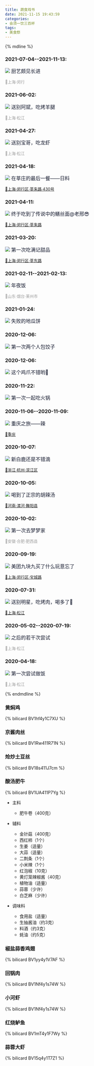```yaml
---
title: 蔬食戏书
date: 2021-11-15 19:43:59
categories:
- 会须一饮三百杯
tags:
- 美食祭
---
```

{% mdline %}

### 2021-07-04--2021-11-13:
![](14/2.jpg)
<font color=#181D31 size=3>厨艺颇见长进</font>

<font color=#9D9D9D size=2>📍上海·闵行</font>

### 2021-06-02: 
![](14/23.jpg)
<font color=#181D31 size=3>送别阿斌，吃烤羊腿</font>

<font color=#9D9D9D size=2>📍上海·松江</font>

### 2021-04-27: 
![](14/17.jpg)
<font color=#181D31 size=3>送别宝哥，吃龙虾</font>

<font color=#9D9D9D size=2>📍上海·松江</font>

### 2021-04-18: 
![](14/16.jpg)
<font color=#181D31 size=3>在莘庄的最后一餐——日料</font>

<font color=#9D9D9D size=2>[📍上海·闵行区·莘朱路·430号](https://surl.amap.com/j4iT5Md17gz9)</font>

### 2021-04-11: 
![](14/6.jpg)
<font color=#181D31 size=3>终于吃到了传说中的鳝丝面@老邢😎</font>

<font color=#9D9D9D size=2>[📍上海·闵行区·莘朱路](https://surl.amap.com/3OmbgdX82Ls)</font>

### 2021-03-20: 
![](14/26.jpg)
<font color=#181D31 size=3>第一次吃满记甜品</font>

<font color=#9D9D9D size=2>[📍上海·闵行区·莘东路](https://surl.amap.com/iYHMkzLXcE7)</font>

### 2021-02-11--2021-02-13: 
![](14/27.jpg)
<font color=#181D31 size=3>年夜饭</font>

<font color=#9D9D9D size=2>📍山东·烟台·莱州市</font>

### 2021-01-24: 
![](14/28.jpg)
<font color=#181D31 size=3>失败的地瓜饼</font>

### 2020-12-06: 
![](14/18.jpg)
<font color=#181D31 size=3>第一次两个人包饺子</font>

### 2020-12-06: 
![](14/7.jpg)
<font color=#181D31 size=3>这个鸡爪不错哟🥰</font>

### 2020-11-22: 
![](14/8.jpg)
<font color=#181D31 size=3>第一次一起吃火锅</font>

### 2020-11-06--2020-11-09: 
![](14/21.jpg)
<font color=#181D31 size=3>重庆之旅——辣</font>

<font color=#6166B3 size=2>[📍重庆](https://surl.amap.com/iWipZ3zd7yc)</font>

### 2020-10-07: 
![](14/29.jpg)
<font color=#181D31 size=3>新白鹿还是不错滴</font>

<font color=#9D9D9D size=2>[📍浙江·杭州·滨江区](https://surl.amap.com/iUZSRHb1gepc)</font>

### 2020-10-05: 
![](14/33.jpg)
<font color=#181D31 size=3>喝到了正宗的胡辣汤</font>

<font color=#6166B3 size=2>[📍河南·漯河·舞阳县](https://surl.amap.com/iU1flahA4RS)</font>

### 2020-10-02: 
![](14/30.jpg)
<font color=#181D31 size=3>第一次去梦梦家</font>

<font color=#9D9D9D size=2>📍安徽·合肥·肥西县</font>

### 2020-09-19: 
![](14/31.jpg)
<font color=#181D31 size=3>美团九块九买了什么玩意忘了</font>

<font color=#9D9D9D size=2>[📍上海·闵行区·宝城路](https://surl.amap.com/iSOghKxrcZM)</font>

### 2020-07-31: 
![](14/32.jpg)
<font color=#181D31 size=3>送别明星，吃烤肉，喝多了🤮</font>

<font color=#9D9D9D size=2>[📍上海·松江](https://surl.amap.com/iPsqGmtE5tT)</font>

### 2020-05-02--2020-07-19: 
![](14/34.jpg)
<font color=#181D31 size=3>之后的若干次尝试</font>

<font color=#9D9D9D size=2>📍上海·松江</font>

### 2020-04-18: 
![](14/35.jpg)
<font color=#181D31 size=3>第一次尝试做饭</font>

<font color=#9D9D9D size=2>📍上海·松江</font>

{% endmdline %}


### 黄焖鸡

{% bilicard BV1hf4y1C7XU %}

### 京酱肉丝

{% bilicard BV1Rw411R71N %}

### 炝炒土豆丝

{% bilicard BV18s411J7cm %}

### 酸汤肥牛

{% bilicard BV1UA411P7Yg %}

* 主料
  * 肥牛卷（400克）


* 辅料
  * 金针菇（400克）
  * 西红柿（1个）
  * 生姜（适量）
  * 大蒜（适量）
  * 二荆条（1个）
  * 小米辣（1个）
  * 红泡椒（10克）
  * 黄灯笼辣椒酱（40克）
  * 植物油（适量）
  * 蒜蓉（少许）
  * 白芝麻（少许）

* 调味料
  * 食用盐（适量）
  * 生抽酱油（约3克）
  * 料酒（约3克）
  * 蚝油（约5克）


### 椒盐蒜香鸡翅

{% bilicard BV1yy4y1V7AF %}

### 回锅肉

{% bilicard BV1Nf4y1s74W %}

### 小河虾

{% bilicard BV1Nf4y1s74W %}

### 红烧鲈鱼

{% bilicard BV1mT4y1F7Wy %}

### 蒜蓉大虾

{% bilicard BV15q4y1T7Z1 %}

